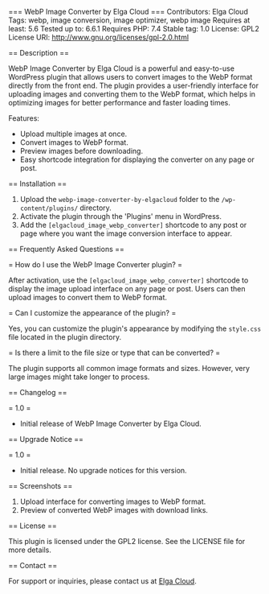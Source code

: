 === WebP Image Converter by Elga Cloud ===
Contributors: Elga Cloud
Tags: webp, image conversion, image optimizer, webp image
Requires at least: 5.6
Tested up to: 6.6.1
Requires PHP: 7.4
Stable tag: 1.0
License: GPL2
License URI: http://www.gnu.org/licenses/gpl-2.0.html

== Description ==

WebP Image Converter by Elga Cloud is a powerful and easy-to-use WordPress plugin that allows users to convert images to the WebP format directly from the front end. The plugin provides a user-friendly interface for uploading images and converting them to the WebP format, which helps in optimizing images for better performance and faster loading times.

Features:
- Upload multiple images at once.
- Convert images to WebP format.
- Preview images before downloading.
- Easy shortcode integration for displaying the converter on any page or post.

== Installation ==

1. Upload the `webp-image-converter-by-elgacloud` folder to the `/wp-content/plugins/` directory.
2. Activate the plugin through the 'Plugins' menu in WordPress.
3. Add the `[elgacloud_image_webp_converter]` shortcode to any post or page where you want the image conversion interface to appear.

== Frequently Asked Questions ==

= How do I use the WebP Image Converter plugin? =

After activation, use the `[elgacloud_image_webp_converter]` shortcode to display the image upload interface on any page or post. Users can then upload images to convert them to WebP format.

= Can I customize the appearance of the plugin? =

Yes, you can customize the plugin's appearance by modifying the `style.css` file located in the plugin directory.

= Is there a limit to the file size or type that can be converted? =

The plugin supports all common image formats and sizes. However, very large images might take longer to process.

== Changelog ==

= 1.0 =
* Initial release of WebP Image Converter by Elga Cloud.

== Upgrade Notice ==

= 1.0 =
* Initial release. No upgrade notices for this version.

== Screenshots ==

1. Upload interface for converting images to WebP format.
2. Preview of converted WebP images with download links.

== License ==

This plugin is licensed under the GPL2 license. See the LICENSE file for more details.

== Contact ==

For support or inquiries, please contact us at [Elga Cloud](https://elgacloud.com/).

